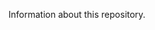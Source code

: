 <!--- edit this file with information about your repository, suite, etc. -->
Information about this repository.
